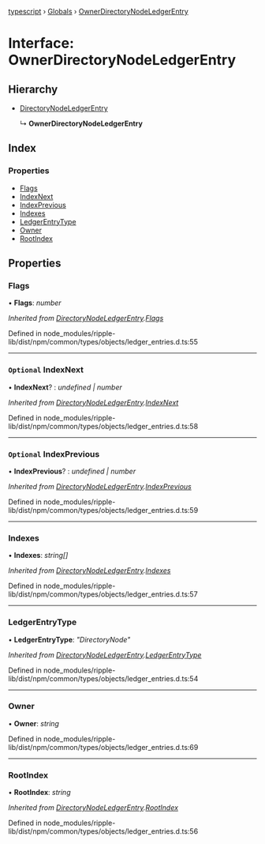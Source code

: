 [typescript](../README.md) › [Globals](../globals.md) › [OwnerDirectoryNodeLedgerEntry](ownerdirectorynodeledgerentry.md)

# Interface: OwnerDirectoryNodeLedgerEntry

## Hierarchy

* [DirectoryNodeLedgerEntry](directorynodeledgerentry.md)

  ↳ **OwnerDirectoryNodeLedgerEntry**

## Index

### Properties

* [Flags](ownerdirectorynodeledgerentry.md#flags)
* [IndexNext](ownerdirectorynodeledgerentry.md#optional-indexnext)
* [IndexPrevious](ownerdirectorynodeledgerentry.md#optional-indexprevious)
* [Indexes](ownerdirectorynodeledgerentry.md#indexes)
* [LedgerEntryType](ownerdirectorynodeledgerentry.md#ledgerentrytype)
* [Owner](ownerdirectorynodeledgerentry.md#owner)
* [RootIndex](ownerdirectorynodeledgerentry.md#rootindex)

## Properties

###  Flags

• **Flags**: *number*

*Inherited from [DirectoryNodeLedgerEntry](directorynodeledgerentry.md).[Flags](directorynodeledgerentry.md#flags)*

Defined in node_modules/ripple-lib/dist/npm/common/types/objects/ledger_entries.d.ts:55

___

### `Optional` IndexNext

• **IndexNext**? : *undefined | number*

*Inherited from [DirectoryNodeLedgerEntry](directorynodeledgerentry.md).[IndexNext](directorynodeledgerentry.md#optional-indexnext)*

Defined in node_modules/ripple-lib/dist/npm/common/types/objects/ledger_entries.d.ts:58

___

### `Optional` IndexPrevious

• **IndexPrevious**? : *undefined | number*

*Inherited from [DirectoryNodeLedgerEntry](directorynodeledgerentry.md).[IndexPrevious](directorynodeledgerentry.md#optional-indexprevious)*

Defined in node_modules/ripple-lib/dist/npm/common/types/objects/ledger_entries.d.ts:59

___

###  Indexes

• **Indexes**: *string[]*

*Inherited from [DirectoryNodeLedgerEntry](directorynodeledgerentry.md).[Indexes](directorynodeledgerentry.md#indexes)*

Defined in node_modules/ripple-lib/dist/npm/common/types/objects/ledger_entries.d.ts:57

___

###  LedgerEntryType

• **LedgerEntryType**: *"DirectoryNode"*

*Inherited from [DirectoryNodeLedgerEntry](directorynodeledgerentry.md).[LedgerEntryType](directorynodeledgerentry.md#ledgerentrytype)*

Defined in node_modules/ripple-lib/dist/npm/common/types/objects/ledger_entries.d.ts:54

___

###  Owner

• **Owner**: *string*

Defined in node_modules/ripple-lib/dist/npm/common/types/objects/ledger_entries.d.ts:69

___

###  RootIndex

• **RootIndex**: *string*

*Inherited from [DirectoryNodeLedgerEntry](directorynodeledgerentry.md).[RootIndex](directorynodeledgerentry.md#rootindex)*

Defined in node_modules/ripple-lib/dist/npm/common/types/objects/ledger_entries.d.ts:56
